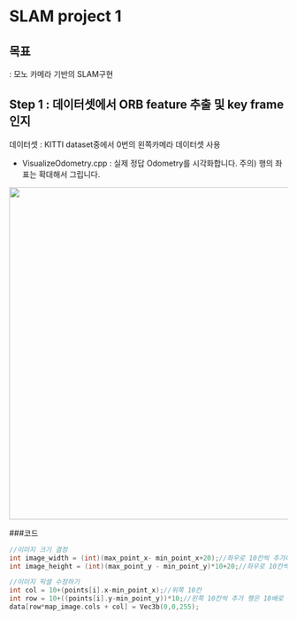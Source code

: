 # SLAM project 1

## 목표 
: 모노 카메라 기반의 SLAM구현 

## Step 1 :  데이터셋에서 ORB feature 추출 및 key frame 인지
데이터셋 : KITTI dataset중에서 0번의 왼쪽카메라 데이터셋 사용 
- VisualizeOdometry.cpp : 실제 정답 Odometry를 시각화합니다. 주의) 행의 좌표는 확대해서 그립니다.

<img width ="600" src="https://user-images.githubusercontent.com/63538314/146316571-60f79765-8e3e-4506-af88-35fc96511184.gif">

###코드
``` c++
//이미지 크기 결정
int image_width = (int)(max_point_x- min_point_x+20);//좌우로 10칸씩 추가하였다. 
int image_height = (int)(max_point_y - min_point_y)*10+20;//좌우로 10칸씩 추가하였다. 행은 10배로 늘렸다.

//이미지 픽셀 수정하기 
int col = 10+(points[i].x-min_point_x);//위쪽 10칸
int row = 10+((points[i].y-min_point_y))*10;//왼쪽 10칸씩 추가 행은 10배로 늘렸다.
data[row*map_image.cols + col] = Vec3b(0,0,255);
```



